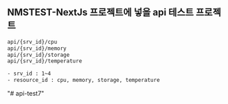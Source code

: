 ## NMSTEST-NextJs 프로젝트에 넣을 api 테스트 프로젝트

```bash
api/{srv_id}/cpu
api/{srv_id}/memory
api/{srv_id}/storage
api/{srv_id}/temperature

- srv_id : 1~4
- resource_id : cpu, memory, storage, temperature
```
"# api-test7" 
